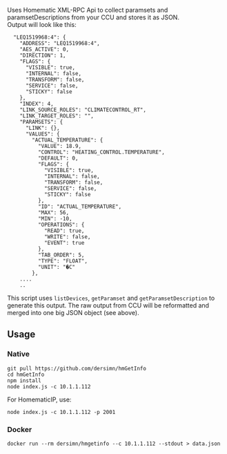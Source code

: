 Uses Homematic XML-RPC Api to collect paramsets and paramsetDescriptions from your CCU and stores it as JSON.  
Output will look like this:

	  "LEQ1519968:4": {
	    "ADDRESS": "LEQ1519968:4",
	    "AES_ACTIVE": 0,
	    "DIRECTION": 1,
	    "FLAGS": {
	      "VISIBLE": true,
	      "INTERNAL": false,
	      "TRANSFORM": false,
	      "SERVICE": false,
	      "STICKY": false
	    },
	    "INDEX": 4,
	    "LINK_SOURCE_ROLES": "CLIMATECONTROL_RT",
	    "LINK_TARGET_ROLES": "",
	    "PARAMSETS": {
	      "LINK": {},
	      "VALUES": {
	        "ACTUAL_TEMPERATURE": {
	          "VALUE": 18.9,
	          "CONTROL": "HEATING_CONTROL.TEMPERATURE",
	          "DEFAULT": 0,
	          "FLAGS": {
	            "VISIBLE": true,
	            "INTERNAL": false,
	            "TRANSFORM": false,
	            "SERVICE": false,
	            "STICKY": false
	          },
	          "ID": "ACTUAL_TEMPERATURE",
	          "MAX": 56,
	          "MIN": -10,
	          "OPERATIONS": {
	            "READ": true,
	            "WRITE": false,
	            "EVENT": true
	          },
	          "TAB_ORDER": 5,
	          "TYPE": "FLOAT",
	          "UNIT": "�C"
	        },
	    ....
	    ..    

This script uses `listDevices`, `getParamset` and `getParamsetDescription` to generate this output. The raw output from CCU will be reformatted and merged into one big JSON object (see above).

## Usage

### Native

	git pull https://github.com/dersimn/hmGetInfo
	cd hmGetInfo
	npm install
	node index.js -c 10.1.1.112

For HomematicIP, use:

	node index.js -c 10.1.1.112 -p 2001

### Docker

	docker run --rm dersimn/hmgetinfo --c 10.1.1.112 --stdout > data.json

